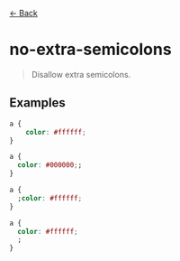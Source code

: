 [&#x2190; Back](./)
# no-extra-semicolons

> Disallow extra semicolons.


## Examples

<code-highlight>
 
<div slot="correct">

```css
a {
    color: #ffffff;
}

```

</div>

 
<div slot="incorrect">

```css
a {
  color: #000000;;
}

a {
  ;color: #ffffff;
}

a {
  color: #ffffff;
  ;
}
```

</div>

 
</code-highlight>
